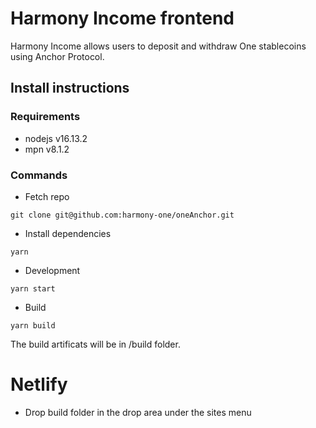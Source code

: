 # Harmony Income frontend

Harmony Income allows users to deposit and withdraw One stablecoins using Anchor Protocol.

## Install instructions

### Requirements
* nodejs v16.13.2
* mpn v8.1.2

### Commands 
* Fetch repo
```
git clone git@github.com:harmony-one/oneAnchor.git
```
* Install dependencies
```
yarn
```
* Development
```
yarn start
```
* Build
```
yarn build
```
The build artificats will be in /build folder.

# Netlify
*  Drop build folder in the drop area under the sites menu
